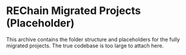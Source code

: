# REChain Migrated Projects (Placeholder)

This archive contains the folder structure and placeholders for the fully migrated projects.
The true codebase is too large to attach here.
